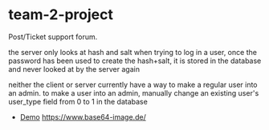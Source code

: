 # team-2-project
Post/Ticket support forum.

the server only looks at hash and salt when trying to log in a user, once the password has been used to
create the hash+salt, it is stored in the database and never looked at by the server again

neither the client or server currently have a way to make a regular user into an admin. to make a user
into an admin, manually change an existing user's user_type field from 0 to 1 in the database

* [Demo](https://drive.google.com/file/d/10OXxnCC41nw44Z3nhHYRkfyc8cxjXH23/view)
https://www.base64-image.de/
